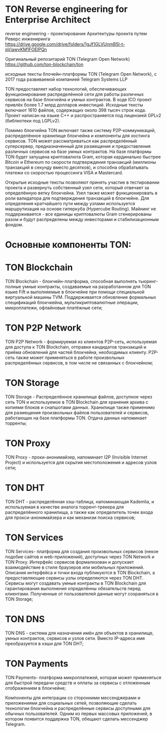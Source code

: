 # TON Reverse engineering for Enterprise Architect
reverse engineering - проектирование Архитектуры проекта путем Реверс инжениринга
https://drive.google.com/drive/folders/1gJf1GLVUnmB5l-t-pViawvKM1FOElPQn

Оригинальный репозитарий TON (Telegram Open Network)
https://github.com/ton-blockchain/ton

исходные тексты блочейн-платформы TON (Telegram Open Network), с 2017 года развиваемой компанией Telegram Systems LLP  

TON предоставляет набор технологий, обеспечивающих функционирование распределённой сети для работы различных сервисов на базе блокчейна и умных контрактов. 
В ходе ICO проект привлёк более 1.7 млрд долларов инвестиций. 
Исходные тексты включают 1610 файлов, содержащих около 398 тысяч строк кода. 
Проект написан на языке C++ и распространяется под лицензией GPLv2 (библиотеки под LGPLv2).

Помимо блокчейна TON включает также систему P2P-коммуникаций, распределённое хранилище блокчейна и компоненты для хостинга сервисов. TON может рассматриваться как распределённый суперсервер, предназначенный для размещения и предоставления различных сервисов на базе умных контрактов. На базе платформы TON будет запущена криптовалюта Gram, которая кардинально быстрее Bitcoin и Ethereum по скорости подтверждения транзакций (миллионы транзакций в секунду вместо десятков), и способна обрабатывать платежи со скоростью процессинга VISA и Mastercard.

Открытые исходные тексты позволяют принять участие в тестировании проекта и развернуть собственный узел сети, который отвечает за определённую ветку блокчейна. Узел также может функционировать в роли валидатора для подтверждения транзакций в блокчейне. Для определения кратчайшего пути между узлами используется маршрутизация на основе гиперкуба (Hypercube Routing). Майнинг не поддерживается - все единицы криптовалюты Gram сгенерированы разом и будут распределены между инвесторами и стабилизационным фондом.

# Основные компоненты TON:

# TON Blockchain  
TON Blockchain - блокчейн-платформа, способная выполнять тьюринг-полные умные контракты, создаваемые на разработанном для TON языке Fift и выполняемые в блокчейне при помощи специальной виртуальной машины TVM. Поддерживается обновление формальных спецификаций блокчкейна, мультикриптовалютные операции, микроплатежи, офлайновые платёжные сети;  

# TON P2P Network  
TON P2P Network - формируемая из клиентов P2P-сеть, используемая для доступа к TON Blockchain, отправки кандидатов транзакций и приёма обновлений для частей блокчейна, необходимых клиенту. P2P-сеть также может применяться в работе произвольных распределённых сервисов, в том числе не связанных с блокчейном;  

# TON Storage   
TON Storage - Распределённое хранилище файлов, доступное через сеть TON и используемое в TON Blockchain для хранения архива с копиями блоков и снапшотами данных. Хранилище также применимо для размещения произвольных файлов пользователей и сервисов, работающих на базе платформы TON. Отдача данных напоминает торренты;  

# TON Proxy  
TON Proxy - проки-анонимайзер, напоминает I2P (Invisible Internet Project) и используется для скрытия местоположения и адресов узлов сети;  

# TON DHT  
TON DHT - распределённая хэш-таблица, напоминающая Kademlia, и используемая в качестве аналога торрент-трекера для распределённого хранилища, а также как определитель точек входа для прокси-анонимайзера и как механизм поиска сервисов;  

# TON Services  
TON Services- платформа для создания произвольных сервисов (некое подобие сайтов и web-приложений), доступных через TON Network и TON Proxy. Интерфейс сервисов формализован и допускает взаимодействие в стиле браузеров или мобильных приложений. Описания интерфейса и точки входа публикуются в TON Blockchain, а предоставляющие сервисы узлы определяются через TON DHT. Сервисы могут создавать умные контракты в TON Blockchain для гарантирования выполнения определённы обязательств перед клиентами. Полученные от пользователей данные могут сохраняться в TON Storage;  

# TON DNS  
TON DNS - система для назначения имён для объектов в хранилище, умных контрактов, сервисов и узлов сети. Вместо IP-адреса имя преобразуется в хэши для TON DHT;  

# TON Payments  
TON Payments- платформа микроплатежей, которая может применяться для быстрой передачи средств и оплаты за сервисы с отложенным отображением в блокчейне;  

Компоненты для интеграции со сторонними мессенджерами и приложениями для социальных сетей, позволяющие сделать технологии блокчейна и распределённые сервисы доступными для обычных пользователей. Одним из первых массовых приложений, в котором появится поддержка TON, обещают сделать мессенджер Telegram.
